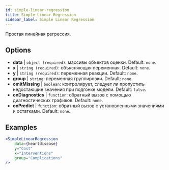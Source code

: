 ```yaml
---
id: simple-linear-regression
title: Simple Linear Regression
sidebar_label: Simple Linear Regression
---
```


Простая линейная регрессия.

## Options

* __data__ | `object (required)`: массивы объектов оценки. Default: `none`.
* __x__ | `string (required)`: объясняющая переменная. Default: `none`.
* __y__ | `string (required)`: переменная реакции. Default: `none`.
* __group__ | `string`: переменная группировки. Default: `none`.
* __omitMissing__ | `boolean`: контролирует, следует ли пропустить недостающие значения при подгонке модели. Default: `false`.
* __onDiagnostics__ | `function`: обратный вызов с помощью диагностических графиков. Default: `none`.
* __onPredict__ | `function`: обратный вызов с установленными значениями и остатками. Default: `none`.


## Examples

```jsx live
<SimpleLinearRegression 
    data={heartdisease} 
    y="Cost"
    x="Interventions"
    group="Complications"
/>
```

